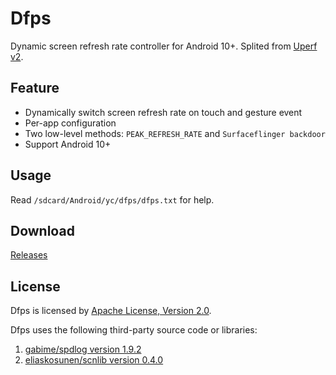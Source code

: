 # Dfps

Dynamic screen refresh rate controller for Android 10+. Splited from [Uperf v2](https://github.com/yc9559/uperf).

## Feature

- Dynamically switch screen refresh rate on touch and gesture event
- Per-app configuration
- Two low-level methods: `PEAK_REFRESH_RATE` and `Surfaceflinger backdoor`
- Support Android 10+

## Usage

Read `/sdcard/Android/yc/dfps/dfps.txt` for help.

## Download

[Releases](https://github.com/yc9559/dfps/releases)

## License

Dfps is licensed by [Apache License, Version 2.0](https://github.com/yc9559/dfps/blob/master/LICENSE).

Dfps uses the following third-party source code or libraries:

1.	[gabime/spdlog version 1.9.2](https://github.com/gabime/spdlog)
2.	[eliaskosunen/scnlib version 0.4.0](https://github.com/eliaskosunen/scnlib)

